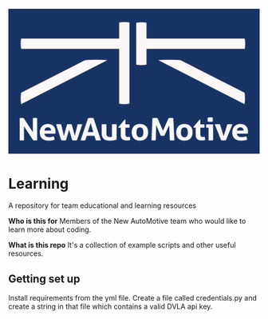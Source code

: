 <!-- <div align = 'center'>
    <img src="/assets/logo.png" width="20"><br>
</div> -->

![New AutoMotive](assets/logo.png)

# Learning
A repository for team educational and learning resources

**Who is this for**
Members of the New AutoMotive team who would like to learn more about coding. 

**What is this repo**
It's a collection of example scripts and other useful resources.

## Getting set up
Install requirements from the yml file. 
Create a file called credentials.py and create a string in that file which contains a valid DVLA api key. 
